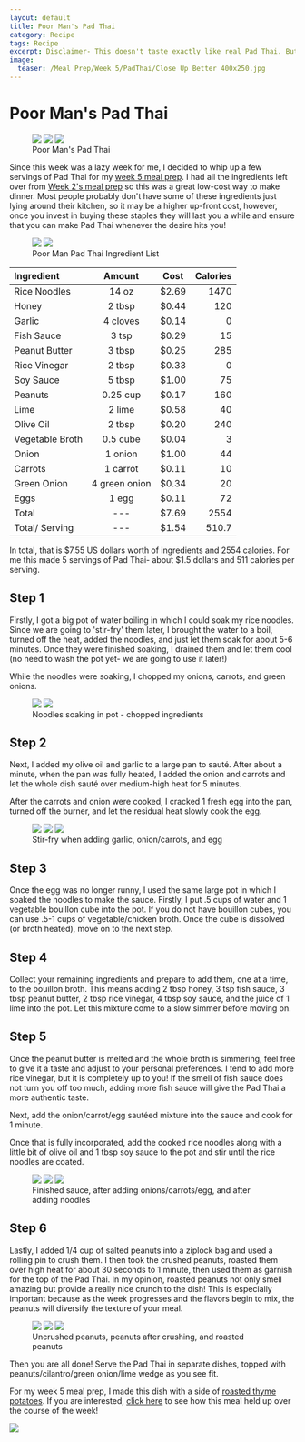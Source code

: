 ```yaml
---
layout: default
title: Poor Man's Pad Thai
category: Recipe
tags: Recipe
excerpt: Disclaimer- This doesn't taste exactly like real Pad Thai. But I think you'll love it anyways!
image:
  teaser: /Meal Prep/Week 5/PadThai/Close Up Better 400x250.jpg
---
```


# Poor Man's Pad Thai

<figure class="third">
	<img src="{{ site.url }}/images/Meal Prep/Week 5/PadThai/Close Up Better Rotated.jpg">
	<img src="{{ site.url }}/images/Meal Prep/Week 5/PadThai/Side View.jpg">
	<img src="{{ site.url }}/images/Meal Prep/Week 5/PadThai/Pad Thai Close-Up.jpg">
	<figcaption> Poor Man's Pad Thai </figcaption>
</figure>

Since this week was a lazy week for me, I decided to whip up a few servings of Pad Thai for my [week 5 meal prep](http://underwriteyourlife.com/Week5/). I had all the ingredients left over from [Week 2's meal prep](http://underwriteyourlife.com/Week2/) so this was a great low-cost way to make dinner. Most people probably don't have some of these ingredients just lying around their kitchen, so it may be a higher up-front cost, however, once you invest in buying these staples they will last you a while and ensure that you can make Pad Thai whenever the desire hits you! 

<figure class="half">
  <img src="{{ site.url }}/images/Meal Prep/Week 5/PadThai/Ingredients.jpg">
  <img src="{{ site.url }}/images/Meal Prep/Week 5/PadThai/Ingredients 2.jpg">
	<figcaption>Poor Man Pad Thai Ingredient List </figcaption>
</figure>

**Ingredient** | **Amount** | **Cost** |   **Calories**
|:------------- |:-------------:| :-----:|   -----:|
Rice Noodles	|	14	oz	|	 $2.69 	|	1470
Honey	|	2	tbsp	|	 $0.44 	|	120
Garlic	|	4 cloves	|	 $0.14	|	0
Fish Sauce	|	3	tsp	|	 $0.29 	|	15
Peanut Butter	|	3	tbsp	|	 $0.25 	|	285
Rice Vinegar	|	2	tbsp	|	 $0.33 	|	0
Soy Sauce	|	5	tbsp	|	 $1.00 	|	75
Peanuts	|	0.25	cup	|	 $0.17 	|	160
Lime	|	2	lime	|	 $0.58 	|	40
Olive Oil	|	2	tbsp	|	 $0.20 	|	240
Vegetable Broth	|	0.5	cube	|	 $0.04 	|	3
Onion	|	1	onion	|	 $1.00 	|	44
Carrots	|	1	carrot	|	 $0.11 	|	10
Green Onion	|	4	green onion	|	 $0.34 	|	20
Eggs 	|	1	egg	|	 $0.11 	|	72
Total	|	---		|	 $7.69 	|	2554
Total/ Serving	|	---		|	 $1.54 	|	510.7


In total, that is $7.55 US dollars worth of ingredients and 2554 calories. For me this made 5 servings of Pad Thai- about $1.5 dollars and 511 calories per serving. 

<h2> Step 1 </h2>

Firstly, I got a big pot of water boiling in which I could soak my rice noodles. Since we are going to 'stir-fry' them later, I brought the water to a boil, turned off the heat, added the noodles, and just let them soak for about 5-6 minutes. Once they were finished soaking, I drained them and let them cool (no need to wash the pot yet- we are going to use it later!) 

While the noodles were soaking, I chopped my onions, carrots, and green onions. 

<figure class="half">
  <img src="{{ site.url }}/images/Meal Prep/Week 5/PadThai/Soaking Noodles.jpg">
  <img src="{{ site.url }}/images/Meal Prep/Week 5/PadThai/Chopped Ingredients Rotated.jpg">
	<figcaption> Noodles soaking in pot - chopped ingredients </figcaption>
</figure>

<h2> Step 2 </h2>

Next, I added my olive oil and garlic to a large pan to sauté. After about a minute, when the pan was fully heated, I added the onion and carrots and let the whole dish sauté over medium-high heat for 5 minutes. 

After the carrots and onion were cooked, I cracked 1 fresh egg into the pan, turned off the burner, and let the residual heat slowly cook the egg. 

<figure class="third">
	<img src="{{ site.url }}/images/Meal Prep/Week 5/PadThai/Garlic Oil.jpg">
	<img src="{{ site.url }}/images/Meal Prep/Week 5/PadThai/Onion Carrots.jpg">
	<img src="{{ site.url }}/images/Meal Prep/Week 5/PadThai/Onion Carrots Add Egg.jpg">
	<figcaption> Stir-fry when adding garlic, onion/carrots, and egg </figcaption>
</figure>

<h2> Step 3 </h2>

Once the egg was no longer runny, I used the same large pot in which I soaked the noodles to make the sauce. Firstly, I put .5 cups of water and 1 vegetable bouillon cube into the pot. If you do not have bouillon cubes, you can use .5-1 cups of vegetable/chicken broth. Once the cube is dissolved (or broth heated), move on to the next step.

<h2> Step 4 </h2>

Collect your remaining ingredients and prepare to add them, one at a time, to the bouillon broth. This means adding 2 tbsp honey, 3 tsp fish sauce, 3 tbsp peanut butter, 2 tbsp rice vinegar, 4 tbsp soy sauce, and the juice of 1 lime into the pot. Let this mixture come to a slow simmer before moving on. 

<h2> Step 5 </h2>

Once the peanut butter is melted and the whole broth is simmering, feel free to give it a taste and adjust to your personal preferences. I tend to add more rice vinegar, but it is completely up to you! If the smell of fish sauce does not turn you off too much, adding more fish sauce will give the Pad Thai a more authentic taste.  

Next, add the onion/carrot/egg sautéed mixture into the sauce and cook for 1 minute.

Once that is fully incorporated, add the cooked rice noodles along with a little bit of olive oil and 1 tbsp soy sauce to the pot and stir until the rice noodles are coated. 

<figure class="third">
	<img src="{{ site.url }}/images/Meal Prep/Week 5/PadThai/First Half Sauce.jpg">
	<img src="{{ site.url }}/images/Meal Prep/Week 5/PadThai/Finished Pad Thai Sauce.jpg">
	<img src="{{ site.url }}/images/Meal Prep/Week 5/PadThai/Mixed Pad Thai.jpg">
	<figcaption> Finished sauce, after adding onions/carrots/egg, and after adding noodles </figcaption>
</figure>

<h2> Step 6 </h2>

Lastly, I added 1/4 cup of salted peanuts into a ziplock bag and used a rolling pin to crush them. I then took the crushed peanuts, roasted them over high heat for about 30 seconds to 1 minute, then used them as garnish for the top of the Pad Thai. In my opinion, roasted peanuts not only smell amazing but provide a really nice crunch to the dish! This is especially important because as the week progresses and the flavors begin to mix, the peanuts will diversify the texture of your meal. 

<figure class="third">
	<img src="{{ site.url }}/images/Meal Prep/Week 5/PadThai/Unhammered Peanuts.jpg">
	<img src="{{ site.url }}/images/Meal Prep/Week 5/PadThai/Hammered Peanuts.jpg">
	<img src="{{ site.url }}/images/Meal Prep/Week 5/PadThai/Roasting Peanuts Rotates.jpg">
	<figcaption> Uncrushed peanuts, peanuts after crushing, and roasted peanuts </figcaption>
</figure>

Then you are all done! Serve the Pad Thai in separate dishes, topped with peanuts/cilantro/green onion/lime wedge as you see fit.

For my week 5 meal prep, I made this dish with a side of [roasted thyme potatoes](http://underwriteyourlife.com/recipe/RoastedSeasonedPotatoes/). If you are interested, [click here](http://underwriteyourlife.com/Week5Evaluation/) to see how this meal held up over the course of the week! 

<img src="{{ site.url }}/images/Meal Prep/Week 5/PadThai/Close Up Better.jpg">
